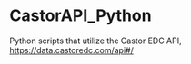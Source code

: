 # CastorAPI_Python
Python scripts that utilize the Castor EDC API, https://data.castoredc.com/api#/
